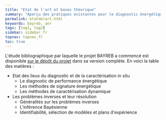 ```yaml
---
title: "Etat de l'art et bases théorique"
summary: "Aperçu des pratiques existantes pour le diagnostic énergétique, et revue bibliographique des problématiques inhérentes aux problèmes inverses"
permalink: etatdelart.html
keywords: bayreb, anr
tags: [tag1, tag2]
sidebar: sidebar_fr
topnav: topnav_fr
toc: true
---
```


L'étude bibliographique par laquelle le projet BAYREB a commencé est disponible [sur le dépôt du projet](https://github.com/locie/bayreb/blob/master/Reports/Livrable%20A1%20-%20etat%20des%20lieux.pdf) dans sa version complète. En voici la table des matières :

* Etat des lieux du diagnostic et de la caractérisation in situ
  * Le diagnostic de performance énergétique
  * Les méthodes de signature énergétique
  * Les méthodes de caractérisation dynamique
* Les problèmes inverses et leur résolution
  * Généralités sur les problèmes inverses
  * L'inférence Bayésienne
  * Identifiabilité, sélection de modèles et plans d'expérience
